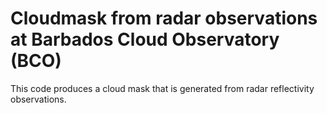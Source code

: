 # Cloudmask from radar observations at Barbados Cloud Observatory (BCO)

This code produces a cloud mask that is generated from radar reflectivity observations.
